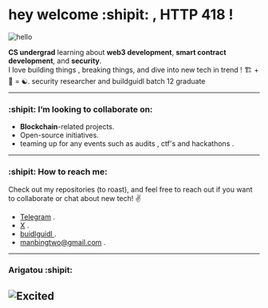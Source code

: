 # hey welcome :shipit: , HTTP 418 ! 
![hello](https://media.tenor.com/XKqcJyUCWYkAAAAj/hello-minion.gif)



**CS undergrad** learning about **web3 development**, **smart contract development**, and **security**.  
I love building things , breaking things, and dive into new tech in trend ! 🏗️ + 🔨 = ☯️.
security researcher and buildguidl batch 12 graduate


---

### :shipit: I’m looking to collaborate on:
- **Blockchain**-related projects.
- Open-source initiatives.
- teaming up for any events such as audits , ctf's and hackathons .


---

### :shipit: How to reach me:
Check out my repositories (to roast), and feel free to reach out if you want to collaborate or chat about new tech! ✌️
- [Telegram](https://t.me/YUN0HU) .
- [X](https://x.com/yun0hu) .
- [ buidlguidl ](https://batch12.buidlguidl.com/builders/0xD692E6FCCC221a28cD6D57436Ec9F7cEf8c6D490) .
- manbingtwo@gmail.com .

---

### Arigatou :shipit:

![Excited](https://media1.giphy.com/media/D6hGrNr6w0JUY/giphy.webp?cid=790b7611lrse574qukl55c3t02tffai1850aeb9t2tkengai&ep=v1_gifs_search&rid=giphy.webp&ct=g)
---
